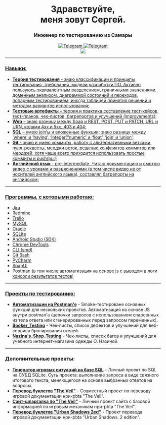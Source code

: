 <div id="header" align="center"> 
  <h1>Здравствуйте,<br> меня зовут Сергей.</h1>
  <h3>Инженер по тестированию из Самары</h3>
</div>
<div id="socias" align="center">
  <a href="">
    <img src="https://img.shields.io/badge/Telegram-blue?style=for-the-badge&logo=telegram&logoColor=white" alt="Telegram"/>
  </a>
  <a href="">
    <img src="https://img.shields.io/badge/EMail-red?style=for-the-badge&logo=gmail&logoColor=white" alt="Telegram"/>
  </a>
</div>
<div id="resume" align="center">
	<a href="https://github.com/OQASergey/OQASergey/raw/main/resume.pdf" download>
		<img src="https://img.shields.io/badge/My Resume-green?style=for-the-badge&logo=doc&logoColor=white"
	</a>
</div>


---
### Навыки:

- **Теория тестирования** - знаю классификации и принципы тестирования, требования, модели разработки ПО. Активно
пользуюсь эквивалентным разделением, граничными значениями, доменным анализом, диаграммой состояний и
переходов, попарным тестированием; иногда таблицей принятия решений и методом вариантов использования;<br>
- **Тестовые артефакты** – теория и практика составление тест-кейсов, тест-планов, чек-листов, багрепортов и
улучшений (improvements);<br>
- **Web** – знаю разницу между Soap и REST, POST, PUT и PATCH, URL и URN, кодами 4xx и 5xx, 403 и 404;<br>
- **SQL** – умею join’ы и вложенные функции; знаю разницу между ‘where’ и ‘having’, ‘integer’/’numeric’ и ‘float’, ‘join’ и
‘union’;<br>
- **Git** - знаю и умею коммиты, работу с альтернативными ветками, пулл-реквесты, мерджи веток, решение конфликтов коммитов или
мерджей; хотя чаще всего приходится использовать простые коммиты и push/pull;<br>
- **Английский язык** - pre-intermediate. Читаю документацию и смотрю видео с уроками и разъяснениями (в том числе
видео не от носителей английского языка), составлял багрепорты на английском;

---

### Программы, с которыми работаю:<br>
- Jira<br>
- Redmine<br>
- Trello<br>
- MySQL<br>
- Oracle<br>
- SQLite<br>
- Android Studio (SDK)<br>
- Chrome DevTools<br>
-  CLI (smd)<br>
- Git Bash<br>
- PyCharm<br>
- SoapUI<br>
- Postman (в том числе автоматизация на основе js с выводом в логи консоли результатов тестов)

---
### Проекты по тестированию:

- **[Автоматизации на Postman'е](https://github.com/OQASergey/Postman-Automation#readme)** - Smoke-тестироване основных функций для нескольких проектов. Автоматизация на основе JS внутри postman'а (цепочки запросов с использованием спарсенных из тела ответа или сгенерированных перед запросом переменных).<br>
- **[Booker_Testing](https://github.com/OQASergey/Restful-Booker_Testing#readme)** - Чек-листы, список дефектов и улучшений для веб-сервиса бронирования отелей.<br>
- **[Nazina's_Shop_Testing](https://github.com/OQASergey/Nazinas_Shop_Testing#readme)** - Чек-листы, список багов и улучшений для учебного интернет-магазина одежды О. Назиной.<br>

---
### Дополнительные проекты:
- **[Генератор игровых ситуаций на базе SQL](https://github.com/OQASergey/SQLite_project-Monsterhearts_spell#readme)** - Личный проект по SQL на СУБД SQLite. Суть проекта: выполнение запроса в виде связного итогового текста, меняющегося на основе выбранных ответов на вопросы.<br>
- **[Перевод буклетов "The Veil"](https://github.com/OQASergey/veil_playbook_data)** - Совместный проект по переводу игровой документации нри-pbta "The Veil". <br>
- **[Сайт-шпаргалка по "The Veil"](https://github.com/OQASergey/The_Veil_site#readme)** - Личный проект сайта с базовой информацией по игровым механикам нри-pbta "The Veil". <br>
- **[Перевод буклетов "Urban Shadows 2ed"](https://github.com/OQASergey/U_Shad_2ed_Rus#readme)** - Проект перевода игровой документации нри-pbta "Urban Shadows. 2 edition".

